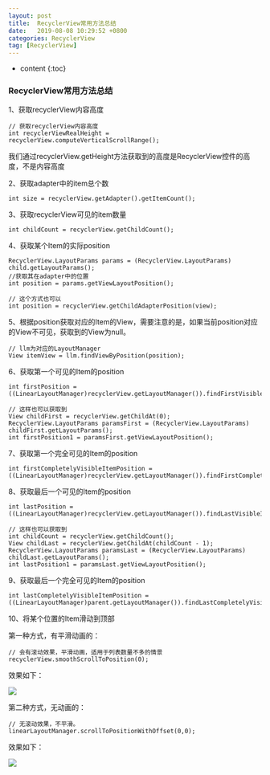 ```yaml
---
layout: post
title:  RecyclerView常用方法总结
date:   2019-08-08 10:29:52 +0800
categories: RecyclerView
tag: [RecyclerView]
---
```


* content
{:toc}



### RecyclerView常用方法总结

1、获取recyclerView内容高度

```
// 获取recyclerView内容高度
int recyclerViewRealHeight = recyclerView.computeVerticalScrollRange();
```

我们通过recyclerView.getHeight方法获取到的高度是RecyclerView控件的高度，不是内容高度

2、获取adapter中的item总个数

```
int size = recyclerView.getAdapter().getItemCount();
```

3、获取recyclerView可见的item数量

```
int childCount = recyclerView.getChildCount();
```

4、获取某个Item的实际position

```
RecyclerView.LayoutParams params = (RecyclerView.LayoutParams) child.getLayoutParams();
//获取其在adapter中的位置
int position = params.getViewLayoutPosition();
```

```
// 这个方式也可以
int position = recyclerView.getChildAdapterPosition(view);
```

5、根据position获取对应的Item的View，需要注意的是，如果当前position对应的View不可见，获取到的View为null。

```
// llm为对应的LayoutManager
View itemView = llm.findViewByPosition(position);
```

6、获取第一个可见的Item的position

```
int firstPosition = ((LinearLayoutManager)recyclerView.getLayoutManager()).findFirstVisibleItemPosition();
```

```
// 这样也可以获取到
View childFirst = recyclerView.getChildAt(0);
RecyclerView.LayoutParams paramsFirst = (RecyclerView.LayoutParams) childFirst.getLayoutParams();
int firstPosition1 = paramsFirst.getViewLayoutPosition();
```

7、获取第一个完全可见的Item的position

```
int firstCompletelyVisibleItemPosition = ((LinearLayoutManager)recyclerView.getLayoutManager()).findFirstCompletelyVisibleItemPosition();
```


8、获取最后一个可见的Item的position

```
int lastPosition = ((LinearLayoutManager)recyclerView.getLayoutManager()).findLastVisibleItemPosition();
```

```
// 这样也可以获取到
int childCount = recyclerView.getChildCount();
View childLast = recyclerView.getChildAt(childCount - 1);
RecyclerView.LayoutParams paramsLast = (RecyclerView.LayoutParams) childLast.getLayoutParams();
int lastPosition1 = paramsLast.getViewLayoutPosition();
```

9、获取最后一个完全可见的Item的position

```
int lastCompletelyVisibleItemPosition = ((LinearLayoutManager)parent.getLayoutManager()).findLastCompletelyVisibleItemPosition();
```

10、将某个位置的Item滑动到顶部

第一种方式，有平滑动画的：

```
// 会有滚动效果，平滑动画，适用于列表数量不多的情景
recyclerView.smoothScrollToPosition(0);
```

效果如下：

![](https://tinytongtong-1255688482.cos.ap-beijing.myqcloud.com/Aug-09-2019%2011-35-39.gif)

第二种方式，无动画的：

```
// 无滚动效果，不平滑。
linearLayoutManager.scrollToPositionWithOffset(0,0);
```

效果如下：

![](https://tinytongtong-1255688482.cos.ap-beijing.myqcloud.com/Aug-09-2019%2011-36-57.gif)
